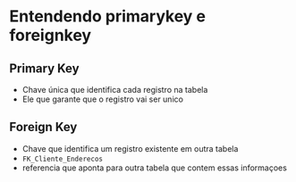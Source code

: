 # Entendendo primarykey e foreignkey
## Primary Key
* Chave única que identifica cada registro na tabela
* Ele que garante que o registro vai ser unico


## Foreign Key
* Chave que identifica um registro existente em outra tabela
* `FK_Cliente_Enderecos` 
* referencia que aponta para outra tabela que contem essas informaçoes
